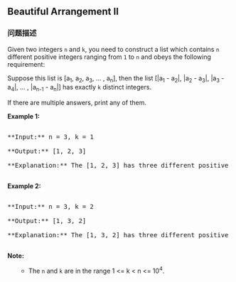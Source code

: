## Beautiful Arrangement II  
### 问题描述

Given two integers `n` and `k`, you need to construct a list which contains `n` different positive integers ranging from `1` to `n` and obeys the following requirement: <br/>

Suppose this list is [a<sub>1</sub>, a<sub>2</sub>, a<sub>3</sub>, ... , a<sub>n</sub>], then the list [|a<sub>1</sub> - a<sub>2</sub>|, |a<sub>2</sub> - a<sub>3</sub>|, |a<sub>3</sub> - a<sub>4</sub>|, ... , |a<sub>n-1</sub> - a<sub>n</sub>|] has exactly `k` distinct integers.



If there are multiple answers, print any of them.


**Example 1:**<br/>
<pre>
**Input:** n = 3, k = 1
**Output:** [1, 2, 3]
**Explanation:** The [1, 2, 3] has three different positive integers ranging from 1 to 3, and the [1, 1] has exactly 1 distinct integer: 1.
</pre>


**Example 2:**<br />
<pre>
**Input:** n = 3, k = 2
**Output:** [1, 3, 2]
**Explanation:** The [1, 3, 2] has three different positive integers ranging from 1 to 3, and the [2, 1] has exactly 2 distinct integers: 1 and 2.
</pre>


**Note:**<br>
<ol>
- The `n` and `k` are in the range 1 <= k < n <= 10<sup>4</sup>.
</ol>

